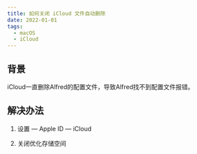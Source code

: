 ```yaml
---
title: 如何关闭 iCloud 文件自动删除
date: 2022-01-01
tags:
  - macOS
  - iCloud
---
```



## 背景

iCloud一直删除Alfred的配置文件，导致Alfred找不到配置文件报错。

## 解决办法

1. 设置 — Apple ID — iCloud

2. 关闭优化存储空间
